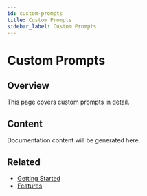 ```yaml
---
id: custom-prompts
title: Custom Prompts
sidebar_label: Custom Prompts
---
```


# Custom Prompts

## Overview

This page covers custom prompts in detail.

## Content

Documentation content will be generated here.

## Related

- [Getting Started](/docs/getting-started)
- [Features](/docs/features)
